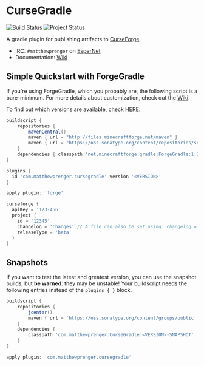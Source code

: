 # CurseGradle

[![Build Status](https://travis-ci.org/matthewprenger/CurseGradle.svg?branch=master)](https://travis-ci.org/matthewprenger/CurseGradle)
[![Project Status](http://stillmaintained.com/matthewprenger/CurseGradle.png)](https://stillmaintained.com/matthewprenger/CurseGradle)

A gradle plugin for publishing artifacts to [CurseForge](http://minecraft.curseforge.com/).

* IRC: `#matthewprenger` on [EsperNet](http://esper.net/)
* Documentation: [Wiki](https://github.com/matthewprenger/CurseGradle/wiki/)

## Simple Quickstart with ForgeGradle
If you're using ForgeGradle, which you probably are, the following script is a bare-minimum. For more details about customization, check out the [Wiki](https://github.com/matthewprenger/CurseGradle/wiki).

To find out which versions are available, check [HERE](https://plugins.gradle.org/plugin/com.matthewprenger.cursegradle).

```gradle
buildscript {
    repositories {
        mavenCentral()
        maven { url = "http://files.minecraftforge.net/maven" }
        maven { url = "https://oss.sonatype.org/content/repositories/snapshots/" }
    }
    dependencies { classpath 'net.minecraftforge.gradle:ForgeGradle:1.2-SNAPSHOT' }
}

plugins {
  id 'com.matthewprenger.cursegradle' version '<VERSION>'
}

apply plugin: 'forge'

curseforge {
  apiKey = '123-456'
  project {
    id = '12345'
    changelog = 'Changes' // A file can also be set using: changelog = file('changelog.txt')
    releaseType = 'beta'
  }
}
```

## Snapshots
If you want to test the latest and greatest version, you can use the snapshot builds, but **be warned**: they may be unstable! Your buildscript needs the following entries instead of the `plugins { }` block.

```gradle
buildscript {
    repositories {
        jcenter()
        maven { url = 'https://oss.sonatype.org/content/groups/public' }
    }
    dependencies {
        classpath 'com.matthewprenger:CurseGradle:<VERSION>-SNAPSHOT'
    }
}

apply plugin: 'com.matthewprenger.cursegradle'
```
